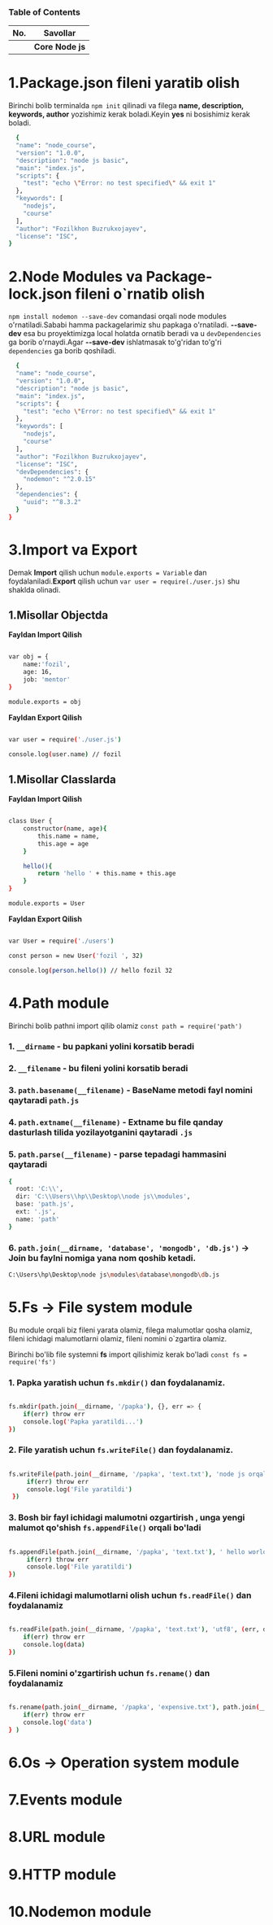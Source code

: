 ### Table of Contents

| No. | Savollar                                                                                                                                                                                                                        |
| --- | -------------------------------------------------------------------------------------------------------------------------------------------------------------------------------------------------------------------------------- |
|     | **Core Node js**                                                                                                                                                                                                                   |



# 1.Package.json fileni yaratib olish

Birinchi bolib terminalda `npm init` qilinadi va filega **name, description, keywords, author** yozishimiz kerak boladi.Keyin **yes** ni bosishimiz kerak boladi.

```bash
  {
  "name": "node_course",
  "version": "1.0.0",
  "description": "node js basic",
  "main": "index.js",
  "scripts": {
    "test": "echo \"Error: no test specified\" && exit 1"
  },
  "keywords": [
    "nodejs",
    "course"
  ],
  "author": "Fozilkhon Buzrukxojayev",
  "license": "ISC",
}
```

# 2.Node Modules va Package-lock.json fileni o`rnatib olish

`npm install nodemon --save-dev` comandasi orqali  node modules o'rnatiladi.Sababi hamma packagelarimiz shu papkaga o'rnatiladi. **--save-dev** esa bu proyektimizga local holatda ornatib beradi va u `devDependencies` ga borib o'rnaydi.Agar  **--save-dev** ishlatmasak to'g'ridan to'g'ri `dependencies` ga borib qoshiladi.

```bash
  {
  "name": "node_course",
  "version": "1.0.0",
  "description": "node js basic",
  "main": "index.js",
  "scripts": {
    "test": "echo \"Error: no test specified\" && exit 1"
  },
  "keywords": [
    "nodejs",
    "course"
  ],
  "author": "Fozilkhon Buzrukxojayev",
  "license": "ISC",
  "devDependencies": {
    "nodemon": "^2.0.15"
  },
  "dependencies": {
    "uuid": "^8.3.2"
  }
}
```

# 3.Import va Export 

Demak **Import** qilish uchun `module.exports = Variable` dan foydalaniladi.**Export** qilish uchun `var user = require(./user.js)` shu shaklda olinadi.


## 1.Misollar Objectda

**Fayldan Import Qilish**
```bash 

var obj = {
    name:'fozil',
    age: 16,
    job: 'mentor'
}

module.exports = obj

```

**Fayldan Export Qilish**

```bash 

var user = require('./user.js')

console.log(user.name) // fozil

```


## 1.Misollar Classlarda

**Fayldan Import Qilish**
```bash 

class User {
    constructor(name, age){
        this.name = name,
        this.age = age
    }

    hello(){
        return 'hello ' + this.name + this.age
    }
}

module.exports = User

```

**Fayldan Export Qilish**

```bash 

var User = require('./users')

const person = new User('fozil ', 32)

console.log(person.hello()) // hello fozil 32

```


# 4.Path module

Birinchi bolib pathni import qilib olamiz `const path = require('path')`

### 1. `__dirname` - bu papkani yolini korsatib beradi
### 2. `__filename` - bu fileni yolini korsatib beradi
### 3. `path.basename(__filename)` - BaseName metodi fayl nomini qaytaradi ``path.js``
### 4. `path.extname(__filename)` - Extname bu file qanday dasturlash tilida yozilayotganini qaytaradi ``.js``
### 5. `path.parse(__filename)` - parse tepadagi hammasini qaytaradi

```bash
{
  root: 'C:\\',
  dir: 'C:\\Users\\hp\\Desktop\\node js\\modules',
  base: 'path.js',
  ext: '.js',
  name: 'path'
}

```

### 6. `path.join(__dirname, 'database', 'mongodb', 'db.js')` -> Join bu faylni nomiga yana nom qoshib ketadi.

```bash
C:\Users\hp\Desktop\node js\modules\database\mongodb\db.js
```

# 5.Fs -> File system module

Bu module orqali biz fileni yarata olamiz, filega malumotlar qosha olamiz, fileni ichidagi malumotlarni olamiz, fileni nomini o`zgartira olamiz.

Birinchi bo'lib file systemni **fs** import qilishimiz kerak bo'ladi `const fs = require('fs')` 

### 1. Papka yaratish uchun `fs.mkdir()` dan foydalanamiz.

```bash

fs.mkdir(path.join(__dirname, '/papka'), {}, err => {
    if(err) throw err
    console.log('Papka yaratildi...')
})

```

### 2. File yaratish uchun `fs.writeFile()` dan foydalanamiz.

```bash

fs.writeFile(path.join(__dirname, '/papka', 'text.txt'), 'node js orqali yaratildi', err => {
     if(err) throw err
     console.log('File yaratildi')
 })

```

### 3. Bosh bir fayl ichidagi malumotni ozgartirish , unga yengi malumot qo'shish `fs.appendFile()` orqali bo'ladi

```bash

fs.appendFile(path.join(__dirname, '/papka', 'text.txt'), ' hello world', err => {
     if(err) throw err
     console.log('File yaratildi')
})

 ```

### 4.Fileni ichidagi malumotlarni olish uchun `fs.readFile()` dan foydalanamiz 

```bash

fs.readFile(path.join(__dirname, '/papka', 'text.txt'), 'utf8', (err, data) => {
    if(err) throw err
    console.log(data)
})

```

### 5.Fileni nomini o'zgartirish uchun `fs.rename()` dan foydalanamiz

```bash 

fs.rename(path.join(__dirname, '/papka', 'expensive.txt'), path.join(__dirname, '/papka', 'example.txt'), err => {
    if(err) throw err
    console.log('data')
} )

```

# 6.Os -> Operation system module
# 7.Events module
# 8.URL module
# 9.HTTP module
# 10.Nodemon module